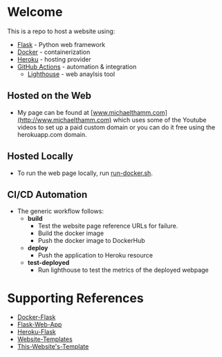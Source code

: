 
# Welcome
This is a repo to host a website using:
* [Flask](https://flask.palletsprojects.com/en/3.0.x/) - Python web framework
* [Docker](https://www.docker.com/) - containerization
* [Heroku](https://dashboard.heroku.com/apps) - hosting provider
* [GitHub Actions](https://github.com/MichaelThamm/website/actions/workflows/heroku-deploy.yml) - automation & integration
  * [Lighthouse](https://github.com/marketplace/actions/lighthouse-ci-action) - web anaylsis tool

## Hosted on the Web
* My page can be found at [www.michaelthamm.com](http://www.michaelthamm.com) which uses some of the Youtube videos to set up a paid custom domain or you can do it free using the herokuapp.com domain.

## Hosted Locally
* To run the web page locally, run [run-docker.sh](https://github.com/MichaelThamm/website/blob/main/run-docker.sh).

## CI/CD Automation
* The generic workflow follows:
  * __build__
    * Test the website page reference URLs for failure.
    * Build the docker image
    * Push the docker image to DockerHub
  * __deploy__
    * Push the application to Heroku resource
  * __test-deployed__
    * Run lighthouse to test the metrics of the deployed webpage

# Supporting References
- [Docker-Flask](https://www.freecodecamp.org/news/how-to-dockerize-a-flask-app/)
- [Flask-Web-App](https://www.digitalocean.com/community/tutorials/how-to-make-a-web-application-using-flask-in-python-3)
- [Heroku-Flask](https://realpython.com/flask-by-example-part-1-project-setup/)
- [Website-Templates](https://www.w3schools.com/w3css/w3css_templates.asp)
- [This-Website's-Template](https://www.w3schools.com/w3css/tryit.asp?filename=tryw3css_templates_parallax&stacked=h)
